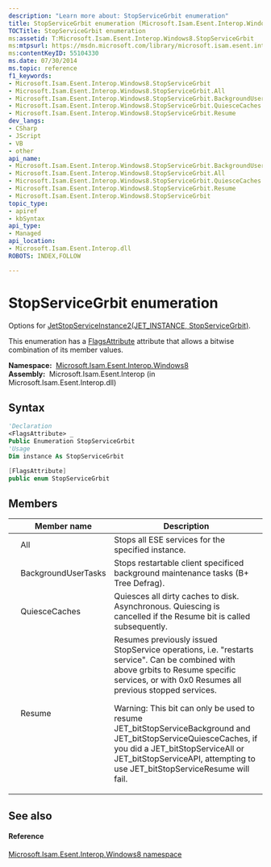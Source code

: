 ```yaml
---
description: "Learn more about: StopServiceGrbit enumeration"
title: StopServiceGrbit enumeration (Microsoft.Isam.Esent.Interop.Windows8)
TOCTitle: StopServiceGrbit enumeration
ms:assetid: T:Microsoft.Isam.Esent.Interop.Windows8.StopServiceGrbit
ms:mtpsurl: https://msdn.microsoft.com/library/microsoft.isam.esent.interop.windows8.stopservicegrbit(v=EXCHG.10)
ms:contentKeyID: 55104330
ms.date: 07/30/2014
ms.topic: reference
f1_keywords:
- Microsoft.Isam.Esent.Interop.Windows8.StopServiceGrbit
- Microsoft.Isam.Esent.Interop.Windows8.StopServiceGrbit.All
- Microsoft.Isam.Esent.Interop.Windows8.StopServiceGrbit.BackgroundUserTasks
- Microsoft.Isam.Esent.Interop.Windows8.StopServiceGrbit.QuiesceCaches
- Microsoft.Isam.Esent.Interop.Windows8.StopServiceGrbit.Resume
dev_langs:
- CSharp
- JScript
- VB
- other
api_name: 
- Microsoft.Isam.Esent.Interop.Windows8.StopServiceGrbit.BackgroundUserTasks
- Microsoft.Isam.Esent.Interop.Windows8.StopServiceGrbit.All
- Microsoft.Isam.Esent.Interop.Windows8.StopServiceGrbit.QuiesceCaches
- Microsoft.Isam.Esent.Interop.Windows8.StopServiceGrbit.Resume
- Microsoft.Isam.Esent.Interop.Windows8.StopServiceGrbit
topic_type: 
- apiref
- kbSyntax
api_type: 
- Managed
api_location: 
- Microsoft.Isam.Esent.Interop.dll
ROBOTS: INDEX,FOLLOW

---
```


# StopServiceGrbit enumeration

Options for [JetStopServiceInstance2(JET_INSTANCE, StopServiceGrbit)](./windows8api.jetstopserviceinstance2-method.md).

This enumeration has a [FlagsAttribute](/dotnet/api/system.flagsattribute) attribute that allows a bitwise combination of its member values.

**Namespace:**  [Microsoft.Isam.Esent.Interop.Windows8](./microsoft.isam.esent.interop.windows8-namespace.md)  
**Assembly:**  Microsoft.Isam.Esent.Interop (in Microsoft.Isam.Esent.Interop.dll)

## Syntax

``` vb
'Declaration
<FlagsAttribute> _
Public Enumeration StopServiceGrbit
'Usage
Dim instance As StopServiceGrbit
```

``` csharp
[FlagsAttribute]
public enum StopServiceGrbit
```

## Members


|  | Member name | Description | 
|--|-------------|-------------|
|  | All | Stops all ESE services for the specified instance. | 
|  | BackgroundUserTasks | Stops restartable client specificed background maintenance tasks (B+ Tree Defrag). | 
|  | QuiesceCaches | Quiesces all dirty caches to disk. Asynchronous. Quiescing is cancelled if the Resume bit is called subsequently. | 
|  | Resume | Resumes previously issued StopService operations, i.e. "restarts service". Can be combined with above grbits to Resume specific services, or with 0x0 Resumes all previous stopped services.<p>Warning: This bit can only be used to resume JET_bitStopServiceBackground and JET_bitStopServiceQuiesceCaches, if you did a JET_bitStopServiceAll or JET_bitStopServiceAPI, attempting to use JET_bitStopServiceResume will fail.</p> | 



## See also

#### Reference

[Microsoft.Isam.Esent.Interop.Windows8 namespace](./microsoft.isam.esent.interop.windows8-namespace.md)
